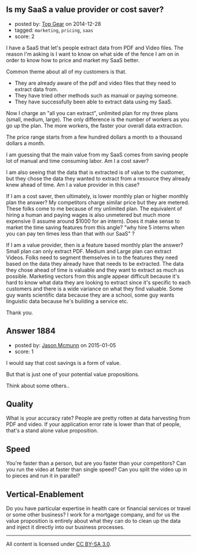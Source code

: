 ## Is my SaaS a value provider or cost saver?

- posted by: [Top Gear](https://stackexchange.com/users/4690596/top-gear) on 2014-12-28
- tagged: `marketing`, `pricing`, `saas`
- score: 2

I have a SaaS that let's people extract data from PDF and Video files. The reason I'm asking is I want to know on what side of the fence I am on in order to know how to price and market my SaaS better. 

Common theme about all of my customers is that.

- They are already aware of the pdf and video files that they need to extract data from.
- They have tried other methods such as manual or paying someone.
- They have successfully been able to extract data using my SaaS.

Now I charge an "all you can extract", unlimited plan for my three plans (small, medium, large). The only difference is the number of workers as you go up the plan. The more workers, the faster your overall data extraction.

The price range starts from a few hundred dollars a month to a thousand dollars a month.

I am guessing that the main value from my SaaS comes from saving people lot of manual and time consuming labor. Am I a cost saver?

I am also seeing that the data that is extracted is of value to the customer, but they chose the data they wanted to extract from a resource they already knew ahead of time. Am I a value provider in this case?

If I am a cost saver, then ultimately, is lower monthly plan or higher monthly plan the answer? My competitors charge similar price but they are metered. These folks come to me because of my unlimited plan. The equivalent of hiring a human and paying wages is also unmetered but much more expensive (I assume around $1000 for an intern). Does it make sense to market the time saving features from this angle? "why hire 5 interns when you can pay ten times less than that with our SaaS" ?

If I am a value provider, then is a feature based monthly plan the answer? Small plan can only extract PDF. Medium and Large plan can extract Videos. Folks need to segment themselves in to the features they need based on the data they already have that needs to be extracted. The data they chose ahead of time is valuable and they want to extract as much as possible. Marketing vectors from this angle appear difficult because it's hard to know what data they are looking to extract since it's specific to each customers and there is a wide variance on what they find valuable. Some guy wants scientific data because they are a school, some guy wants linguistic data because he's building a service etc.

Thank you.







## Answer 1884

- posted by: [Jason Mcmunn](https://stackexchange.com/users/5429346/jason-mcmunn) on 2015-01-05
- score: 1

I would say that cost savings is a form of value. 

But that is just one of your potential value propositions.  

Think about some others..

Quality
-------

What is your accuracy rate? People are pretty rotten at data harvesting from PDF and video.  If your application error rate is lower than that of people, that's a stand alone value proposition.

Speed
-----

You're faster than a person, but are you faster than your competitors? Can you run the video at faster than single speed? Can you split the video up in to pieces and run it in parallel?

Vertical-Enablement
------------------

Do you have particular expertise in health care or financial services or travel or some other business?   I work for a mortgage company, and for us the value proposition is entirely about what they can do to clean up the data and inject it directly into our business processes.



---

All content is licensed under [CC BY-SA 3.0](https://creativecommons.org/licenses/by-sa/3.0/).
